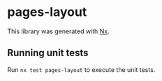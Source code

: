 # pages-layout

This library was generated with [Nx](https://nx.dev).

## Running unit tests

Run `nx test pages-layout` to execute the unit tests.
